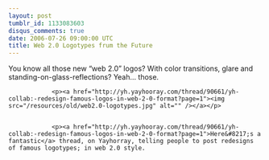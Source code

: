 ```yaml
---
layout: post
tumblr_id: 1133083603
disqus_comments: true
date: 2006-07-26 09:00:00 UTC
title: Web 2.0 Logotypes frum the Future
---
```


You know all those new &#8220;web 2.0&#8221; logos? With color transitions, glare and standing-on-glass-reflections? Yeah&#8230; those.</p>


				<p><a href="http://yh.yayhooray.com/thread/90661/yh-collab:-redesign-famous-logos-in-web-2-0-format?page=1"><img src="/resources/old/web2.0-logotypes.jpg" alt="" /></a></p>


				<p><a href="http://yh.yayhooray.com/thread/90661/yh-collab:-redesign-famous-logos-in-web-2-0-format?page=1">Here&#8217;s a fantastic</a> thread, on Yayhorray, telling people to post redesigns of famous logotypes; in web 2.0 style.
